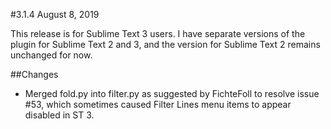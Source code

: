 #3.1.4  August 8, 2019

This release is for Sublime Text 3 users. I have separate versions of the plugin for Sublime Text 2 and 3, and the version for Sublime Text 2 remains unchanged for now.

##Changes

- Merged fold.py into filter.py as suggested by FichteFoll to resolve issue #53, which sometimes caused Filter Lines menu items to appear disabled in ST 3.
